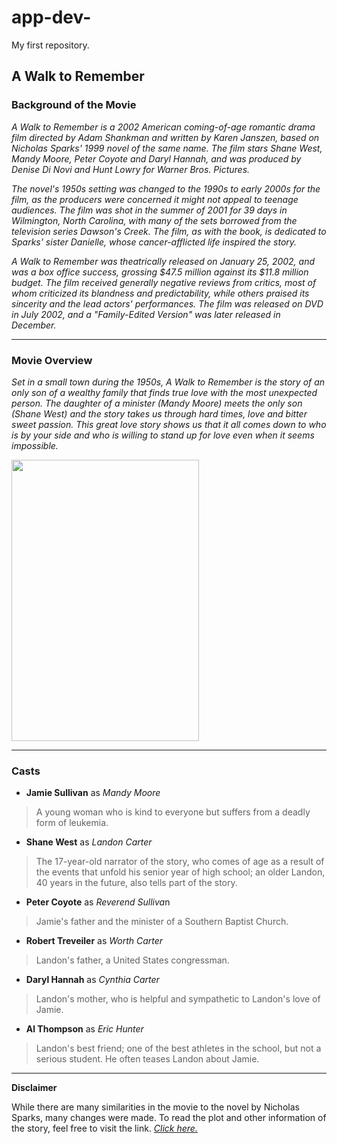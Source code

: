 # app-dev-
My first repository.
## A Walk to Remember

### **Background of the Movie**

*A Walk to Remember is a 2002 American coming-of-age romantic drama film directed by Adam Shankman and written by Karen Janszen, based on Nicholas Sparks' 1999 novel of the same name. The film stars Shane West, Mandy Moore, Peter Coyote and Daryl Hannah, and was produced by Denise Di Novi and Hunt Lowry for Warner Bros. Pictures.*

*The novel's 1950s setting was changed to the 1990s to early 2000s for the film, as the producers were concerned it might not appeal to teenage audiences. The film was shot in the summer of 2001 for 39 days in Wilmington, North Carolina, with many of the sets borrowed from the television series Dawson's Creek. The film, as with the book, is dedicated to Sparks' sister Danielle, whose cancer-afflicted life inspired the story.*

*A Walk to Remember was theatrically released on January 25, 2002, and was a box office success, grossing $47.5 million against its $11.8 million budget. The film received generally negative reviews from critics, most of whom criticized its blandness and predictability, while others praised its sincerity and the lead actors' performances. The film was released on DVD in July 2002, and a "Family-Edited Version" was later released in December.*

---

### **Movie Overview**

*Set in a small town during the 1950s, A Walk to Remember is the story of an only son of a wealthy family that finds true love with the most unexpected person. The daughter of a minister (Mandy Moore) meets the only son (Shane West) and the story takes us through hard times, love and bitter sweet passion. This great love story shows us that it all comes down to who is by your side and who is willing to stand up for love even when it seems impossible.*

<img src="https://user-images.githubusercontent.com/119565117/206494761-41586c6b-158d-4e4b-b143-5cf2ec4cf0e9.jpg" width="300" height="450" />

---

### **Casts**

* **Jamie Sullivan** as *Mandy Moore*
> A young woman who is kind to everyone but suffers from a deadly form of leukemia.
* **Shane West** as *Landon Carter*
> The 17-year-old narrator of the story, who comes of age as a result of the events that unfold his senior year of high school; an older Landon, 40 years in the future, also tells part of the story.
* **Peter Coyote** as *Reverend Sulliva*n
> Jamie's father and the minister of a Southern Baptist Church.
* **Robert Treveiler** as *Worth Carter*
>  Landon's father, a United States congressman.
* **Daryl Hannah** as *Cynthia Carter*
> Landon's mother, who is helpful and sympathetic to Landon's love of Jamie.
* **Al Thompson** as *Eric Hunter*
> Landon's best friend; one of the best athletes in the school, but not a serious student. He often teases Landon about Jamie.

---
**Disclaimer**

While there are many similarities in the movie to the novel by Nicholas Sparks, many changes were made. To read the plot and other information of the story, feel free to visit the link. 
*[Click here.]((https://www.cliffsnotes.com/literature/w/a-walk-to-remember/about-a-walk-to-remember))*
